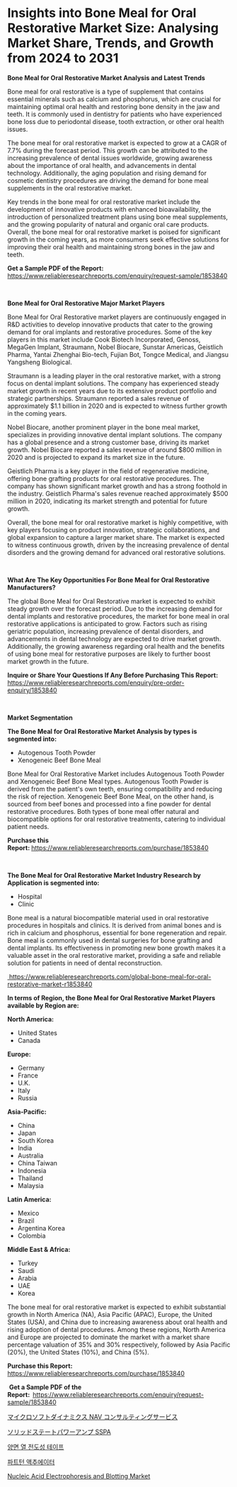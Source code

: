 <p><h1>Insights into Bone Meal for Oral Restorative Market Size: Analysing Market Share, Trends, and Growth from 2024 to 2031</h1></p><p><strong>Bone Meal for Oral Restorative Market Analysis and Latest Trends</strong></p>
<p><p>Bone meal for oral restorative is a type of supplement that contains essential minerals such as calcium and phosphorus, which are crucial for maintaining optimal oral health and restoring bone density in the jaw and teeth. It is commonly used in dentistry for patients who have experienced bone loss due to periodontal disease, tooth extraction, or other oral health issues.</p><p>The bone meal for oral restorative market is expected to grow at a CAGR of 7.7% during the forecast period. This growth can be attributed to the increasing prevalence of dental issues worldwide, growing awareness about the importance of oral health, and advancements in dental technology. Additionally, the aging population and rising demand for cosmetic dentistry procedures are driving the demand for bone meal supplements in the oral restorative market.</p><p>Key trends in the bone meal for oral restorative market include the development of innovative products with enhanced bioavailability, the introduction of personalized treatment plans using bone meal supplements, and the growing popularity of natural and organic oral care products. Overall, the bone meal for oral restorative market is poised for significant growth in the coming years, as more consumers seek effective solutions for improving their oral health and maintaining strong bones in the jaw and teeth.</p></p>
<p><strong>Get a Sample PDF of the Report:&nbsp;</strong> <a href="https://www.reliableresearchreports.com/enquiry/request-sample/1853840">https://www.reliableresearchreports.com/enquiry/request-sample/1853840</a></p>
<p>&nbsp;</p>
<p><strong>Bone Meal for Oral Restorative Major Market Players</strong></p>
<p><p>Bone Meal for Oral Restorative market players are continuously engaged in R&D activities to develop innovative products that cater to the growing demand for oral implants and restorative procedures. Some of the key players in this market include Cook Biotech Incorporated, Genoss, MegaGen Implant, Straumann, Nobel Biocare, Sunstar Americas, Geistlich Pharma, Yantai Zhenghai Bio-tech, Fujian Bot, Tongce Medical, and Jiangsu Yangsheng Biological.</p><p>Straumann is a leading player in the oral restorative market, with a strong focus on dental implant solutions. The company has experienced steady market growth in recent years due to its extensive product portfolio and strategic partnerships. Straumann reported a sales revenue of approximately $1.1 billion in 2020 and is expected to witness further growth in the coming years.</p><p>Nobel Biocare, another prominent player in the bone meal market, specializes in providing innovative dental implant solutions. The company has a global presence and a strong customer base, driving its market growth. Nobel Biocare reported a sales revenue of around $800 million in 2020 and is projected to expand its market size in the future.</p><p>Geistlich Pharma is a key player in the field of regenerative medicine, offering bone grafting products for oral restorative procedures. The company has shown significant market growth and has a strong foothold in the industry. Geistlich Pharma's sales revenue reached approximately $500 million in 2020, indicating its market strength and potential for future growth.</p><p>Overall, the bone meal for oral restorative market is highly competitive, with key players focusing on product innovation, strategic collaborations, and global expansion to capture a larger market share. The market is expected to witness continuous growth, driven by the increasing prevalence of dental disorders and the growing demand for advanced oral restorative solutions.</p></p>
<p>&nbsp;</p>
<p><strong>What Are The Key Opportunities For Bone Meal for Oral Restorative Manufacturers?</strong></p>
<p><p>The global Bone Meal for Oral Restorative market is expected to exhibit steady growth over the forecast period. Due to the increasing demand for dental implants and restorative procedures, the market for bone meal in oral restorative applications is anticipated to grow. Factors such as rising geriatric population, increasing prevalence of dental disorders, and advancements in dental technology are expected to drive market growth. Additionally, the growing awareness regarding oral health and the benefits of using bone meal for restorative purposes are likely to further boost market growth in the future.</p></p>
<p><strong>Inquire or Share Your Questions If Any Before Purchasing This Report:</strong> <a href="https://www.reliableresearchreports.com/enquiry/pre-order-enquiry/1853840">https://www.reliableresearchreports.com/enquiry/pre-order-enquiry/1853840</a></p>
<p>&nbsp;</p>
<p><strong>Market Segmentation</strong></p>
<p><strong>The Bone Meal for Oral Restorative Market Analysis by types is segmented into:</strong></p>
<p><ul><li>Autogenous Tooth Powder</li><li>Xenogeneic Beef Bone Meal</li></ul></p>
<p><p>Bone Meal for Oral Restorative Market includes Autogenous Tooth Powder and Xenogeneic Beef Bone Meal types. Autogenous Tooth Powder is derived from the patient's own teeth, ensuring compatibility and reducing the risk of rejection. Xenogeneic Beef Bone Meal, on the other hand, is sourced from beef bones and processed into a fine powder for dental restorative procedures. Both types of bone meal offer natural and biocompatible options for oral restorative treatments, catering to individual patient needs.</p></p>
<p><strong>Purchase this Report:&nbsp;</strong><a href="https://www.reliableresearchreports.com/purchase/1853840">https://www.reliableresearchreports.com/purchase/1853840</a></p>
<p>&nbsp;</p>
<p><strong>The Bone Meal for Oral Restorative Market Industry Research by Application is segmented into:</strong></p>
<p><ul><li>Hospital</li><li>Clinic</li></ul></p>
<p><p>Bone meal is a natural biocompatible material used in oral restorative procedures in hospitals and clinics. It is derived from animal bones and is rich in calcium and phosphorus, essential for bone regeneration and repair. Bone meal is commonly used in dental surgeries for bone grafting and dental implants. Its effectiveness in promoting new bone growth makes it a valuable asset in the oral restorative market, providing a safe and reliable solution for patients in need of dental reconstruction.</p></p>
<p><a href="https://www.reliableresearchreports.com/global-bone-meal-for-oral-restorative-market-r1853840">&nbsp;https://www.reliableresearchreports.com/global-bone-meal-for-oral-restorative-market-r1853840</a></p>
<p><strong>In terms of Region, the Bone Meal for Oral Restorative Market Players available by Region are:</strong></p>
<p>
    <p> <strong> North America: </strong>
        <ul>
            <li>United States</li>
            <li>Canada</li>
        </ul>
        </p> 
    <p> <strong> Europe: </strong>
        <ul>
            <li>Germany</li>
            <li>France</li>
            <li>U.K.</li>
            <li>Italy</li>
            <li>Russia</li>
        </ul>
        </p> 
    <p> <strong> Asia-Pacific: </strong>
        <ul>
            <li>China</li>
            <li>Japan</li>
            <li>South Korea</li>
            <li>India</li>
            <li>Australia</li>
            <li>China Taiwan</li>
            <li>Indonesia</li>
            <li>Thailand</li>
            <li>Malaysia</li>
        </ul>
        </p> 
    <p> <strong> Latin America: </strong>
        <ul>
            <li>Mexico</li>
            <li>Brazil</li>
            <li>Argentina Korea</li>
            <li>Colombia</li>
        </ul>
        </p> 
    <p> <strong> Middle East & Africa: </strong>
        <ul>
            <li>Turkey</li>
            <li>Saudi</li>
            <li>Arabia</li>
            <li>UAE</li>
            <li>Korea</li>
        </ul>
    </p>
    </p>
<p><p>The bone meal for oral restorative market is expected to exhibit substantial growth in North America (NA), Asia Pacific (APAC), Europe, the United States (USA), and China due to increasing awareness about oral health and rising adoption of dental procedures. Among these regions, North America and Europe are projected to dominate the market with a market share percentage valuation of 35% and 30% respectively, followed by Asia Pacific (20%), the United States (10%), and China (5%).</p></p>
<p><strong>Purchase this Report: </strong><a href="https://www.reliableresearchreports.com/purchase/1853840">https://www.reliableresearchreports.com/purchase/1853840</a></p>
<p>&nbsp;<strong>Get a Sample PDF of the Report:&nbsp;&nbsp;</strong><a href="https://www.reliableresearchreports.com/enquiry/request-sample/1853840">https://www.reliableresearchreports.com/enquiry/request-sample/1853840</a></p>
<p><strong></strong></p>
<p><p><a href="https://medium.com/@jacksonwiza1924/%E3%83%9E%E3%82%A4%E3%82%AF%E3%83%AD%E3%82%BD%E3%83%95%E3%83%88%E3%81%AE%E3%83%80%E3%82%A4%E3%83%8A%E3%83%9F%E3%83%83%E3%82%AF%E3%82%B9nav%E3%82%B3%E3%83%B3%E3%82%B5%E3%83%AB%E3%83%86%E3%82%A3%E3%83%B3%E3%82%B0%E3%82%B5%E3%83%BC%E3%83%93%E3%82%B9%E5%B8%82%E5%A0%B4%E3%81%AE%E8%A6%8F%E6%A8%A1%E3%81%AF-%E3%82%B0%E3%83%AD%E3%83%BC%E3%83%90%E3%83%AB%E7%94%A3%E6%A5%AD%E3%81%AB%E3%81%8A%E3%81%91%E3%82%8B%E6%9C%80%E9%81%A9%E3%81%AA%E3%83%9E%E3%83%BC%E3%82%B1%E3%83%86%E3%82%A3%E3%83%B3%E3%82%B0%E3%83%81%E3%83%A3%E3%83%8D%E3%83%AB%E3%82%92%E7%A4%BA%E3%81%97%E3%81%A6%E3%81%84%E3%81%BE%E3%81%99-6c6042ba3411">マイクロソフトダイナミクス NAV コンサルティングサービス</a></p><p><a href="https://github.com/Alenaieme/Market-Research-Report-List-1/blob/main/4491295123471.md">ソリッドステートパワーアンプ SSPA</a></p><p><a href="https://medium.com/@rickymetzdvm/%EC%96%91%EB%A9%B4-%EC%97%B4%EC%A0%84%EB%8F%84-%ED%85%8C%EC%9D%B4%ED%94%84-%EC%8B%9C%EC%9E%A5-%EC%A7%80%ED%91%9C-%ED%95%B4%EC%84%9D-%EC%8B%9C%EC%9E%A5-%EC%A0%90%EC%9C%A0%EC%9C%A8-%ED%8A%B8%EB%A0%8C%EB%93%9C-%EB%B0%8F-%EC%84%B1%EC%9E%A5-%EC%96%91%EC%83%81-7886747e6e94">양면 열 전도성 테이프</a></p><p><a href="https://medium.com/@emmettsaynford43546/%ED%8C%8C%ED%8A%B8-%ED%84%B0%EB%8B%9D-%EC%95%A1%EC%B6%94%EC%97%90%EC%9D%B4%ED%84%B0-%EC%8B%9C%EC%9E%A5-%EB%8F%99%ED%96%A5-%EB%B0%8F-%EC%8B%9C%EC%9E%A5-%EB%B6%84%EC%84%9D%EC%9D%80-2024-2031%EB%85%84-%EA%B8%B0%EA%B0%84%EC%9D%84-%EB%8C%80%EC%83%81%EC%9C%BC%EB%A1%9C-%EC%98%88%EC%B8%A1%EB%90%A9%EB%8B%88%EB%8B%A4-35a1fd952a2d">파트턴 액추에이터</a></p><p><a href="https://github.com/AdrianaPaucek2023/Market-Research-Report-List-1/blob/main/nucleic-acid-electrophoresis-and-blotting-market.md">Nucleic Acid Electrophoresis and Blotting Market</a></p></p>